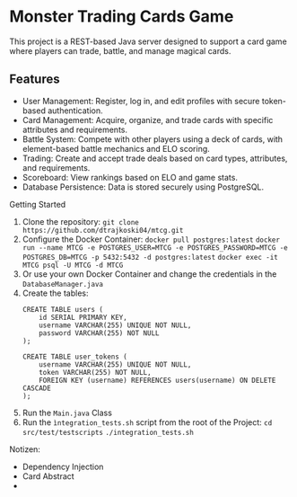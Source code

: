 # Monster Trading Cards Game
This project is a REST-based Java server designed to support a card game where players can trade, battle, and manage magical cards.

## Features

- User Management: Register, log in, and edit profiles with secure token-based authentication.
- Card Management: Acquire, organize, and trade cards with specific attributes and requirements.
- Battle System: Compete with other players using a deck of cards, with element-based battle mechanics and ELO scoring.
- Trading: Create and accept trade deals based on card types, attributes, and requirements.
- Scoreboard: View rankings based on ELO and game stats.
- Database Persistence: Data is stored securely using PostgreSQL.

Getting Started

1. Clone the repository:
   `git clone https://github.com/dtrajkoski04/mtcg.git`
2. Configure the Docker Container:
   `docker pull postgres:latest`
   `docker run --name MTCG -e POSTGRES_USER=MTCG -e POSTGRES_PASSWORD=MTCG -e POSTGRES_DB=MTCG -p 5432:5432 -d postgres:latest`
   `docker exec -it MTCG psql -U MTCG -d MTCG`
4. Or use your own Docker Container and change the credentials in the `DatabaseManager.java`
5. Create the tables:
   ```
   CREATE TABLE users (
       id SERIAL PRIMARY KEY,
       username VARCHAR(255) UNIQUE NOT NULL,
       password VARCHAR(255) NOT NULL
   );
   
   CREATE TABLE user_tokens (
       username VARCHAR(255) UNIQUE NOT NULL,
       token VARCHAR(255) NOT NULL,
       FOREIGN KEY (username) REFERENCES users(username) ON DELETE CASCADE
   );
   ```
6. Run the `Main.java` Class
7. Run the `ìntegration_tests.sh` script from the root of the Project:
   `cd src/test/testscripts`
   `./integration_tests.sh`


Notizen:
- Dependency Injection
- Card Abstract
- 